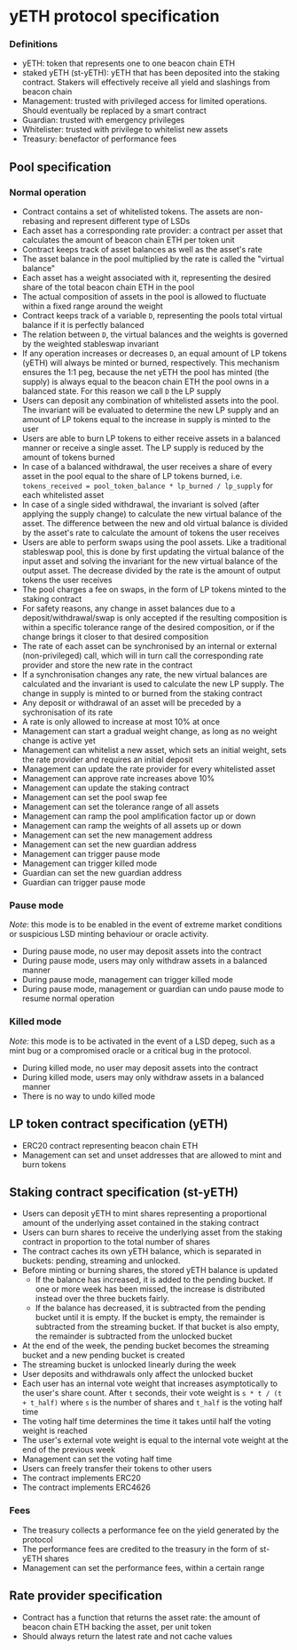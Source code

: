 # yETH protocol specification

### Definitions
- yETH: token that represents one to one beacon chain ETH
- staked yETH (st-yETH): yETH that has been deposited into the staking contract. Stakers will effectively receive all yield and slashings from beacon chain
- Management: trusted with privileged access for limited operations. Should eventually be replaced by a smart contract
- Guardian: trusted with emergency privileges
- Whitelister: trusted with privilege to whitelist new assets
- Treasury: benefactor of performance fees


## Pool specification
### Normal operation
- Contract contains a set of whitelisted tokens. The assets are non-rebasing and represent different type of LSDs
- Each asset has a corresponding rate provider: a contract per asset that calculates the amount of beacon chain ETH per token unit
- Contract keeps track of asset balances as well as the asset's rate
- The asset balance in the pool multiplied by the rate is called the "virtual balance"
- Each asset has a weight associated with it, representing the desired share of the total beacon chain ETH in the pool
- The actual composition of assets in the pool is allowed to fluctuate within a fixed range around the weight
- Contract keeps track of a variable `D`, representing the pools total virtual balance if it is perfectly balanced
- The relation between `D`, the virtual balances and the weights is governed by the weighted stableswap invariant
- If any operation increases or decreases `D`, an equal amount of LP tokens (yETH) will always be minted or burned, respectively. This mechanism ensures the 1:1 peg, because the net yETH the pool has minted (the supply) is always equal to the beacon chain ETH the pool owns in a balanced state. For this reason we call `D` the LP supply
- Users can deposit any combination of whitelisted assets into the pool. The invariant will be evaluated to determine the new LP supply and an amount of LP tokens equal to the increase in supply is minted to the user
- Users are able to burn LP tokens to either receive assets in a balanced manner or receive a single asset. The LP supply is reduced by the amount of tokens burned
- In case of a balanced withdrawal, the user receives a share of every asset in the pool equal to the share of LP tokens burned, i.e. `tokens_received = pool_token_balance * lp_burned / lp_supply` for each whitelisted asset
- In case of a single sided withdrawal, the invariant is solved (after applying the supply change) to calculate the new virtual balance of the asset. The difference between the new and old virtual balance is divided by the asset's rate to calculate the amount of tokens the user receives
- Users are able to perform swaps using the pool assets. Like a traditional stableswap pool, this is done by first updating the virtual balance of the input asset and solving the invariant for the new virtual balance of the output asset. The decrease divided by the rate is the amount of output tokens the user receives
- The pool charges a fee on swaps, in the form of LP tokens minted to the staking contract
- For safety reasons, any change in asset balances due to a deposit/withdrawal/swap is only accepted if the resulting composition is within a specific tolerance range of the desired composition, or if the change brings it closer to that desired composition
- The rate of each asset can be synchronised by an internal or external (non-privileged) call, which will in turn call the corresponding rate provider and store the new rate in the contract
- If a synchronisation changes any rate, the new virtual balances are calculated and the invariant is used to calculate the new LP supply. The change in supply is minted to or burned from the staking contract
- Any deposit or withdrawal of an asset will be preceded by a sychronisation of its rate
- A rate is only allowed to increase at most 10% at once
- Management can start a gradual weight change, as long as no weight change is active yet
- Management can whitelist a new asset, which sets an initial weight, sets the rate provider and requires an initial deposit
- Management can update the rate provider for every whitelisted asset
- Management can approve rate increases above 10%
- Management can update the staking contract
- Management can set the pool swap fee
- Management can set the tolerance range of all assets
- Management can ramp the pool amplification factor up or down
- Management can ramp the weights of all assets up or down
- Management can set the new management address
- Management can set the new guardian address
- Management can trigger pause mode
- Management can trigger killed mode
- Guardian can set the new guardian address
- Guardian can trigger pause mode

### Pause mode
_Note_: this mode is to be enabled in the event of extreme market conditions or suspicious LSD minting behaviour or oracle activity.
- During pause mode, no user may deposit assets into the contract
- During pause mode, users may only withdraw assets in a balanced manner
- During pause mode, management can trigger killed mode
- During pause mode, management or guardian can undo pause mode to resume normal operation

### Killed mode
_Note:_ this mode is to be activated in the event of a LSD depeg, such as a mint bug or a compromised oracle or a critical bug in the protocol.
- During killed mode, no user may deposit assets into the contract
- During killed mode, users may only withdraw assets in a balanced manner
- There is no way to undo killed mode

## LP token contract specification (yETH)
- ERC20 contract representing beacon chain ETH
- Management can set and unset addresses that are allowed to mint and burn tokens

## Staking contract specification (st-yETH)
- Users can deposit yETH to mint shares representing a proportional amount of the underlying asset contained in the staking contract
- Users can burn shares to receive the underlying asset from the staking contract in proportion to the total number of shares
- The contract caches its own yETH balance, which is separated in buckets: pending, streaming and unlocked.
- Before minting or burning shares, the stored yETH balance is updated
    - If the balance has increased, it is added to the pending bucket. If one or more week has been missed, the increase is distributed instead over the three buckets fairly.
    - If the balance has decreased, it is subtracted from the pending bucket until it is empty. If the bucket is empty, the remainder is subtracted from the streaming bucket. If that bucket is also empty, the remainder is subtracted from the unlocked bucket
- At the end of the week, the pending bucket becomes the streaming bucket and a new pending bucket is created
- The streaming bucket is unlocked linearly during the week
- User deposits and withdrawals only affect the unlocked bucket
- Each user has an internal vote weight that increases asymptotically to the user's share count. After `t` seconds, their vote weight is `s * t / (t + t_half)` where `s` is the number of shares and `t_half` is the voting half time
- The voting half time determines the time it takes until half the voting weight is reached
- The user's external vote weight is equal to the internal vote weight at the end of the previous week
- Management can set the voting half time
- Users can freely transfer their tokens to other users
- The contract implements ERC20
- The contract implements ERC4626

### Fees
- The treasury collects a performance fee on the yield generated by the protocol
- The performance fees are credited to the treasury in the form of st-yETH shares
- Management can set the performance fees, within a certain range

## Rate provider specification
- Contract has a function that returns the asset rate: the amount of beacon chain ETH backing the asset, per unit token
- Should always return the latest rate and not cache values
